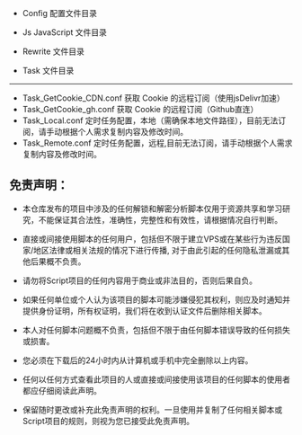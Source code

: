 [^_^]:# See You Later

  + Config  配置文件目录
  
  + Js JavaScript 文件目录
  
  + Rewrite 文件目录
  
  + Task 文件目录
  
  ***
  
  + Task_GetCookie_CDN.conf
      获取 Cookie 的远程订阅（使用jsDelivr加速）
  + Task_GetCookie_gh.conf
      获取 Cookie 的远程订阅（Github直连）
  + Task_Local.conf
      定时任务配置，本地（需确保本地文件路径），目前无法订阅，请手动根据个人需求复制内容及修改时间。
  + Task_Remote.conf
      定时任务配置，远程,目前无法订阅，请手动根据个人需求复制内容及修改时间。
  
  
  
  
  
## 免责声明：
+ 本仓库发布的项目中涉及的任何解锁和解密分析脚本仅用于资源共享和学习研究，不能保证其合法性，准确性，完整性和有效性，请根据情况自行判断。

+ 直接或间接使用脚本的任何用户，包括但不限于建立VPS或在某些行为违反国家/地区法律或相关法规的情况下进行传播, 对于由此引起的任何隐私泄漏或其他后果概不负责。

+ 请勿将Script项目的任何内容用于商业或非法目的，否则后果自负。

+ 如果任何单位或个人认为该项目的脚本可能涉嫌侵犯其权利，则应及时通知并提供身份证明，所有权证明，我们将在收到认证文件后删除相关脚本。

+ 本人对任何脚本问题概不负责，包括但不限于由任何脚本错误导致的任何损失或损害。

+ 您必须在下载后的24小时内从计算机或手机中完全删除以上内容。

+ 任何以任何方式查看此项目的人或直接或间接使用该项目的任何脚本的使用者都应仔细阅读此声明。

+ 保留随时更改或补充此免责声明的权利。一旦使用并复制了任何相关脚本或Script项目的规则，则视为您已接受此免责声明。